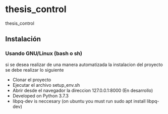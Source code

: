 # thesis_control
thesis_control

## Instalación
### Usando GNU/Linux (bash o sh)
si se desea realizar de una manera automatizada la instalacion del proyecto se debe realizar lo siguiente
* Clonar el proyecto
* Ejecutar el archivo setup_env.sh
* Abrir desde el navegador la direccion 127.0.0.1:8000 (En desarrollo)
* Developed on Python 3.7.3
* libpq-dev is neccesary (on ubuntu you must run sudo apt install libpq-dev)
